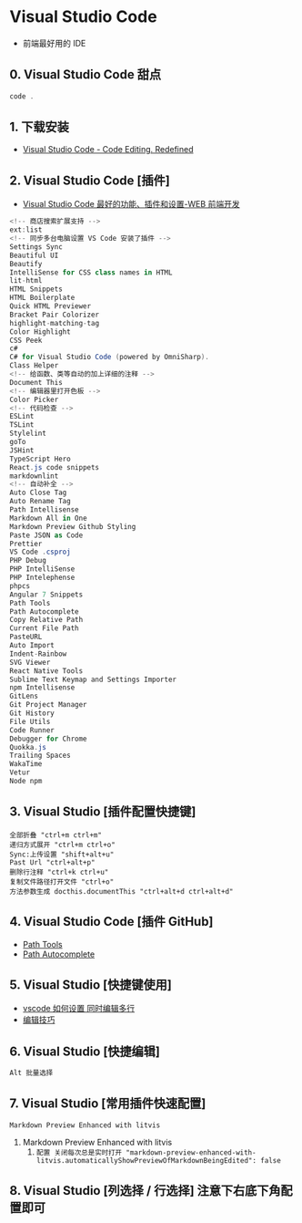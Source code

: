 # Visual Studio Code

- 前端最好用的 IDE

## 0. Visual Studio Code 甜点

```c#
code .
```

## 1. 下载安装

- [Visual Studio Code - Code Editing. Redefined](https://code.visualstudio.com/)

## 2. Visual Studio Code [插件]

- [Visual Studio Code 最好的功能、插件和设置-WEB 前端开发](https://www.html.cn/archives/8144)

```c#
<!-- 商店搜索扩展支持 -->
ext:list
<!-- 同步多台电脑设置 VS Code 安装了插件 -->
Settings Sync
Beautiful UI
Beautify
IntelliSense for CSS class names in HTML
lit-html
HTML Snippets
HTML Boilerplate
Quick HTML Previewer
Bracket Pair Colorizer
highlight-matching-tag
Color Highlight
CSS Peek
c#
C# for Visual Studio Code (powered by OmniSharp).
Class Helper
<!-- 给函数、类等自动的加上详细的注释 -->
Document This
<!-- 编辑器里打开色板 -->
Color Picker
<!-- 代码检查 -->
ESLint
TSLint
Stylelint
goTo
JSHint
TypeScript Hero
React.js code snippets
markdownlint
<!-- 自动补全 -->
Auto Close Tag
Auto Rename Tag
Path Intellisense
Markdown All in One
Markdown Preview Github Styling
Paste JSON as Code
Prettier
VS Code .csproj
PHP Debug
PHP IntelliSense
PHP Intelephense
phpcs
Angular 7 Snippets
Path Tools
Path Autocomplete
Copy Relative Path
Current File Path
PasteURL
Auto Import
Indent-Rainbow
SVG Viewer
React Native Tools
Sublime Text Keymap and Settings Importer
npm Intellisense
GitLens
Git Project Manager
Git History
File Utils
Code Runner
Debugger for Chrome
Quokka.js
Trailing Spaces
WakaTime
Vetur
Node npm
```

## 3. Visual Studio [插件配置快捷键]

```shell
全部折叠 "ctrl+m ctrl+m"
递归方式展开 "ctrl+m ctrl+o"
Sync:上传设置 "shift+alt+u"
Past Url "ctrl+alt+p"
删除行注释 "ctrl+k ctrl+u"
复制文件路径打开文件 "ctrl+o"
方法参数生成 docthis.documentThis "ctrl+alt+d ctrl+alt+d"
```

## 4. Visual Studio Code [插件 GitHub]

- [Path Tools](https://github.com/cg-cnu/vscode-path-tools)
- [Path Autocomplete](https://github.com/ionutvmi/path-autocomplete)

## 5. Visual Studio [快捷键使用]

- [vscode 如何设置 同时编辑多行](https://tieba.baidu.com/p/5542621594?red_tag=1010354508)
- [编辑技巧](https://juejin.im/post/5bc55606e51d450e853075c9)

## 6. Visual Studio [快捷编辑]

```c#
Alt 批量选择
```

## 7. Visual Studio [常用插件快速配置]

`Markdown Preview Enhanced with litvis`

1. Markdown Preview Enhanced with litvis
   1. `配置 关闭每次总是实时打开 "markdown-preview-enhanced-with-litvis.automaticallyShowPreviewOfMarkdownBeingEdited": false`

## 8. Visual Studio [列选择 /  行选择] 注意下右底下角配置即可
